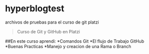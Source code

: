 # hyperblogtest
archivos de pruebas para el curso de git platzi 
>Curso de Git y GitHub en Platzi

##En este curso aprendi:
*Comandos Git
*El flujo de Trabajo GitHub
*Buenas Practicas
*Manejo y creacion de una Rama o Branch

